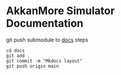 # AkkanMore Simulator Documentation

git push submodule to [docs](https://github.com/Ralap-Jee/docs.git) steps

```shell
cd docs
git add .
git commit -m "Mkdocs layout"
git push origin main

```